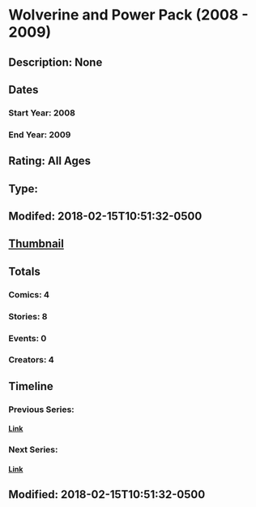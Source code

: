 # Wolverine and Power Pack (2008 - 2009)
## Description: None
## Dates
### Start Year: 2008
### End Year: 2009
## Rating: All Ages
## Type: 
## Modifed: 2018-02-15T10:51:32-0500
## [Thumbnail](http://i.annihil.us/u/prod/marvel/i/mg/3/20/5a85ac6440183.jpg)
## Totals
### Comics: 4
### Stories: 8
### Events: 0
### Creators: 4
## Timeline
### Previous Series: 
#### [Link]()
### Next Series: 
#### [Link]()
## Modified: 2018-02-15T10:51:32-0500